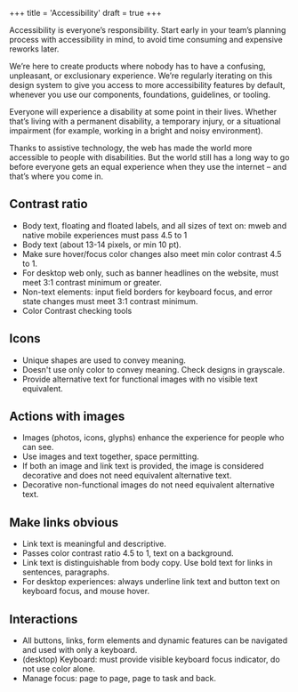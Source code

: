+++
title = 'Accessibility'
draft = true
+++

Accessibility is everyone’s responsibility. Start early in your team’s planning process with accessibility in mind, to avoid time consuming and expensive reworks later.

We’re here to create products where nobody has to have a confusing, unpleasant, or exclusionary experience. We’re regularly iterating on this design system to give you access to more accessibility features by default, whenever you use our components, foundations, guidelines, or tooling.

Everyone will experience a disability at some point in their lives. Whether that’s living with a permanent disability, a temporary injury, or a situational impairment (for example, working in a bright and noisy environment).

Thanks to assistive technology, the web has made the world more accessible to people with disabilities. But the world still has a long way to go before everyone gets an equal experience when they use the internet – and that’s where you come in.


## Contrast ratio
* Body text, floating and floated labels, and all sizes of text on: mweb and native mobile experiences must pass 4.5 to 1  
* Body text (about 13-14 pixels, or min 10 pt).
* Make sure hover/focus color changes also meet min color contrast 4.5 to 1.
* For desktop web only, such as banner headlines on the website, must meet 3:1 contrast minimum or greater. 
* Non-text elements: input field borders for keyboard focus, and error state changes must meet 3:1 contrast minimum.  
* Color Contrast checking tools

## Icons
* Unique shapes are used to convey meaning.
* Doesn't use only color to convey meaning. Check designs in grayscale.
* Provide alternative text for functional images with no visible text equivalent.

## Actions with images
* Images (photos, icons, glyphs) enhance the experience for people who can see.
* Use images and text together, space permitting.
* If both an image and link text is provided, the image is considered decorative and does not need equivalent alternative text.
* Decorative non-functional images do not need equivalent alternative text.

## Make links obvious
* Link text is meaningful and descriptive.
* Passes color contrast ratio 4.5 to 1, text on a background.
* Link text is distinguishable from body copy. Use bold text for links in sentences, paragraphs.
* For desktop experiences: always underline link text and button text on keyboard focus, and mouse hover.

## Interactions
* All buttons, links, form elements and dynamic features can be navigated and used with only a keyboard.
* (desktop) Keyboard: must provide visible keyboard focus indicator, do not use color alone.
* Manage focus: page to page, page to task and back.